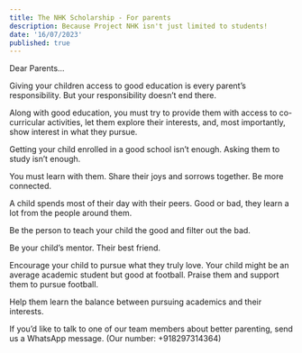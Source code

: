 ```yaml
---
title: The NHK Scholarship - For parents
description: Because Project NHK isn't just limited to students!
date: '16/07/2023'
published: true
---
```


Dear Parents…

Giving your children access to good education is every parent’s responsibility. But your responsibility doesn’t end there.

Along with good education, you must try to provide them with access to co-curricular activities, let them explore their interests, and, most importantly, show interest in what they pursue.

Getting your child enrolled in a good school isn’t enough. Asking them to study isn’t enough.

You must learn with them. Share their joys and sorrows together. Be more connected.

A child spends most of their day with their peers. Good or bad, they learn a lot from the people around them.

Be the person to teach your child the good and filter out the bad.

Be your child’s mentor. Their best friend.

Encourage your child to pursue what they truly love. Your child might be an average academic student but good at football. Praise them and support them to pursue football.

Help them learn the balance between pursuing academics and their interests.

If you’d like to talk to one of our team members about better parenting, send us a WhatsApp message. (Our number: +918297314364)
